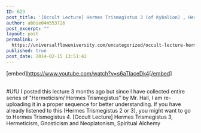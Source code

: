 ```yaml
---
ID: 623
post_title: '[Occult Lecture] Hermes Trismegistus 3 (of Kybalion) , Hermeticism, Gnosticism and Neoplatonism #UfU'
author: abbie04m553726
post_excerpt: ""
layout: post
permalink: >
  https://universalflowuniversity.com/uncategorized/occult-lecture-hermes-trismegistus-3-of-kybalion-hermeticism-gnosticism-and-neoplatonism-ufu/
published: true
post_date: 2014-02-15 13:51:42
---
```

[embed]https://www.youtube.com/watch?v=s6aTIaceDk4[/embed]</br></br>
<p>#UfU I posted this lecture 3 months ago but since I have collected entire series of "Hermeticism/ Hermes Trismegistus" by Mr. Hall, I am re-uploading it in a proper sequence for better understanding.
If you have already listened to this (Hermes Trismegistus 2 or 3), you might want to go to Hermes Trismegistus 4.
[Occult Lecture] Hermes Trismegistus 3, Hermeticism, Gnosticism and Neoplatonism, Spiritual Alchemy </p>
